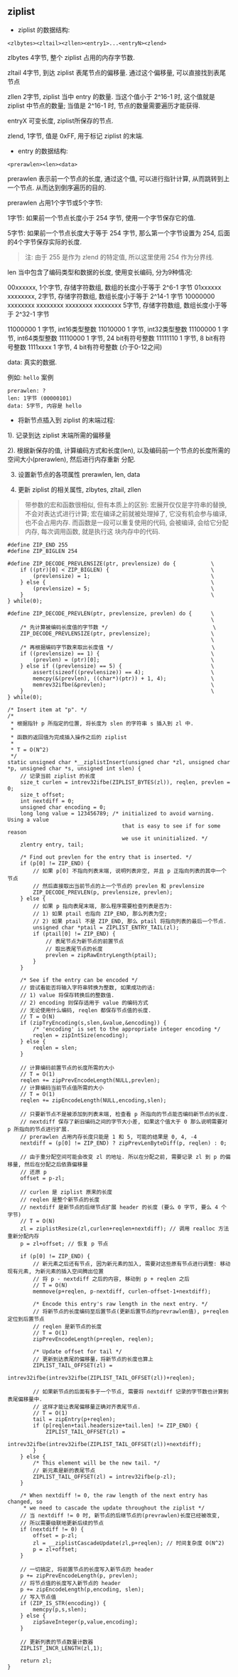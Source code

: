 ## ziplist

- ziplist 的数据结构:

```
<zlbytes><zltail><zllen><entry1>...<entryN><zlend>
```

zlbytes 4字节, 整个 ziplist 占用的内存字节数.

zltail 4字节, 到达 ziplist 表尾节点的偏移量. 通过这个偏移量, 可以直接找到表尾节点

zllen  2字节, ziplist 当中 entry 的数量. 当这个值小于 2^16-1 时, 这个值就是 ziplist 中节点的数量; 当值是 2^16-1
时, 节点的数量需要遍历才能获得.

entryX 可变长度, ziplist所保存的节点. 

zlend, 1字节, 值是 0xFF, 用于标记 ziplist 的末端.


- entry 的数据结构:

```
<prerawlen><len><data>
```

prerawlen 表示前一个节点的长度, 通过这个值, 可以进行指针计算, 从而跳转到上一个节点. 从而达到倒序遍历的目的.

prerawlen 占用1个字节或5个字节:

1字节: 如果前一个节点长度小于 254 字节, 使用一个字节保存它的值.

5字节: 如果前一个节点长度大于等于 254 字节, 那么第一个字节设置为 254, 后面的4个字节保存实际的长度. 

> 注: 由于 255 是作为 zlend 的特定值, 所以这里使用 254 作为分界线.

len 当中包含了编码类型和数据的长度, 使用变长编码, 分为9种情况:

00xxxxxx, 1个字节, 存储字符数组, 数组的长度小于等于 2^6-1 字节
01xxxxxx xxxxxxxx, 2字节, 存储字符数组, 数组长度小于等于 2^14-1 字节
10000000 xxxxxxxx xxxxxxxx xxxxxxxx xxxxxxxx 5字节, 存储字符数组, 数组长度小于等于 2^32-1 字节

11000000 1 字节, int16类型整数
11010000 1 字节, int32类型整数
11100000 1 字节, int64类型整数
11110000 1 字节, 24 bit有符号整数
11111110 1 字节, 8 bit有符号整数
1111xxxx 1 字节, 4 bit有符号整数 (介于0-12之间)


data: 真实的数据.

例如: `hello` 案例

```
prerawlen: ?
len: 1字节 (00000101)
data: 5字节, 内容是 hello 
```


- 将新节点插入到 ziplist 的末端过程:

1). 记录到达 ziplist 末端所需的偏移量

2). 根据新保存的值, 计算编码方式和长度(len), 以及编码前一个节点的长度所需的空间大小(prerawlen), 然后进行内存重新
分配.

3) 设置新节点的各项属性 prerawlen, len, data

4) 更新 ziplist 的相关属性, zlbytes, zltail, zllen


> 带参数的宏和函数很相似, 但有本质上的区别: 宏展开仅仅是字符串的替换, 不会对表达式进行计算; 宏在编译之前就被处理掉了, 
它没有机会参与编译, 也不会占用内存. 而函数是一段可以重复使用的代码, 会被编译, 会给它分配内存, 每次调用函数, 就是执行这
块内存中的代码.

```cgo
#define ZIP_END 255
#define ZIP_BIGLEN 254

#define ZIP_DECODE_PREVLENSIZE(ptr, prevlensize) do {           \
    if ((ptr)[0] < ZIP_BIGLEN) {                                \
        (prevlensize) = 1;                                      \
    } else {                                                    \
        (prevlensize) = 5;                                      \
    }                                                           \
} while(0);

#define ZIP_DECODE_PREVLEN(ptr, prevlensize, prevlen) do {      \
                                                                \
    /* 先计算被编码长度值的字节数 */                                 \
    ZIP_DECODE_PREVLENSIZE(ptr, prevlensize);                   \
                                                                \
    /* 再根据编码字节数来取出长度值 */                               \
    if ((prevlensize) == 1) {                                   \
        (prevlen) = (ptr)[0];                                   \
    } else if ((prevlensize) == 5) {                            \
        assert(sizeof((prevlensize)) == 4);                     \
        memcpy(&(prevlen), ((char*)(ptr)) + 1, 4);              \
        memrev32ifbe(&prevlen);                                 \
    }                                                           \
} while(0);

/* Insert item at "p". */
/*
 * 根据指针 p 所指定的位置, 将长度为 slen 的字符串 s 插入到 zl 中.
 *
 * 函数的返回值为完成插入操作之后的 ziplist
 *
 * T = O(N^2)
 */
static unsigned char *__ziplistInsert(unsigned char *zl, unsigned char *p, unsigned char *s, unsigned int slen) {
    // 记录当前 ziplist 的长度
    size_t curlen = intrev32ifbe(ZIPLIST_BYTES(zl)), reqlen, prevlen = 0;
    size_t offset;
    int nextdiff = 0;
    unsigned char encoding = 0;
    long long value = 123456789; /* initialized to avoid warning. Using a value
                                    that is easy to see if for some reason
                                    we use it uninitialized. */
    zlentry entry, tail;

    /* Find out prevlen for the entry that is inserted. */
    if (p[0] != ZIP_END) {
        // 如果 p[0] 不指向列表末端, 说明列表非空, 并且 p 正指向列表的其中一个节点
        // 然后直接取出当前节点的上一个节点的 prevlen 和 prevlensize
        ZIP_DECODE_PREVLEN(p, prevlensize, prevlen);
    } else {
        // 如果 p 指向表尾末端, 那么程序需要检查列表是否为:
        // 1) 如果 ptail 也指向 ZIP_END, 那么列表为空;
        // 2) 如果 ptail 不是 ZIP_END, 那么 ptail 将指向列表的最后一个节点.
        unsigned char *ptail = ZIPLIST_ENTRY_TAIL(zl);
        if (ptail[0] != ZIP_END) {
            // 表尾节点为新节点的前置节点
            // 取出表尾节点的长度
            prevlen = zipRawEntryLength(ptail);
        }
    }

    /* See if the entry can be encoded */
    // 尝试看能否将输入字符串转换为整数, 如果成功的话:
    // 1) value 将保存转换后的整数值. 
    // 2) encoding 则保存适用于 value 的编码方式
    // 无论使用什么编码, reqlen 都保存节点值的长度.
    // T = O(N)
    if (zipTryEncoding(s,slen,&value,&encoding)) {
        /* 'encoding' is set to the appropriate integer encoding */
        reqlen = zipIntSize(encoding);
    } else {
        reqlen = slen;
    }
    
    // 计算编码前置节点的长度所需的大小
    // T = O(1)
    reqlen += zipPrevEncodeLength(NULL,prevlen);
    // 计算编码当前节点值所需的大小
    // T = O(1)
    reqlen += zipEncodeLength(NULL,encoding,slen);

    // 只要新节点不是被添加到列表末端, 检查看 p 所指向的节点能否编码新节点的长度.
    // nextdiff 保存了新旧编码之间的字节大小差, 如果这个值大于 0 那么说明需要对 p 所指向的节点进行扩展.
    // prerawlen 占用内存长度只能是 1 和 5, 可能的结果是 0, 4, -4
    nextdiff = (p[0] != ZIP_END) ? zipPrevLenByteDiff(p, reqlen) : 0;

    // 由于重分配空间可能会改变 zl 的地址. 所以在分配之前, 需要记录 zl 到 p 的偏移量, 然后在分配之后依靠偏移量
    // 还原 p 
    offset = p-zl;
    
    // curlen 是 ziplist 原来的长度
    // reqlen 是整个新节点的长度
    // nextdiff 是新节点的后继节点扩展 header 的长度 (要么 0 字节, 要么 4 个字节)
    // T = O(N)
    zl = ziplistResize(zl,curlen+reqlen+nextdiff); // 调用 realloc 方法重新分配内存
    p = zl+offset; // 恢复 p 节点

    if (p[0] != ZIP_END) {
        // 新元素之后还有节点, 因为新元素的加入, 需要对这些原有节点进行调整: 移动现有元素, 为新元素的插入空间腾出位置
        // 将 p - nextdiff 之后的内容, 移动到 p + reqlen 之后
        // T = O(N)
        memmove(p+reqlen, p-nextdiff, curlen-offset-1+nextdiff);

        /* Encode this entry's raw length in the next entry. */
        // 将新节点的长度编码至后置节点(更新后置节点的prevrawlen值), p+reqlen 定位到后置节点
        // reqlen 是新节点的长度
        // T = O(1)
        zipPrevEncodeLength(p+reqlen, reqlen);

        /* Update offset for tail */
        // 更新到达表尾的偏移量，将新节点的长度也算上
        ZIPLIST_TAIL_OFFSET(zl) =
            intrev32ifbe(intrev32ifbe(ZIPLIST_TAIL_OFFSET(zl))+reqlen);

        // 如果新节点的后面有多于一个节点, 需要将 nextdiff 记录的字节数也计算到表尾偏移量中.
        // 这样才能让表尾偏移量正确对齐表尾节点.
        // T = O(1)
        tail = zipEntry(p+reqlen);
        if (p[reqlen+tail.headersize+tail.len] != ZIP_END) {
            ZIPLIST_TAIL_OFFSET(zl) =
                intrev32ifbe(intrev32ifbe(ZIPLIST_TAIL_OFFSET(zl))+nextdiff);
        }
    } else {
        /* This element will be the new tail. */
        // 新元素是新的表尾节点
        ZIPLIST_TAIL_OFFSET(zl) = intrev32ifbe(p-zl);
    }

    /* When nextdiff != 0, the raw length of the next entry has changed, so
     * we need to cascade the update throughout the ziplist */
    // 当 nextdiff != 0 时, 新节点的后继节点的(prevrawlen)长度已经被改变, 
    // 所以需要级联地更新后续的节点
    if (nextdiff != 0) {
        offset = p-zl;
        zl = __ziplistCascadeUpdate(zl,p+reqlen); // 时间复杂度 O(N^2)
        p = zl+offset;
    }

    // 一切搞定, 将前置节点的长度写入新节点的 header
    p += zipPrevEncodeLength(p, prevlen);
    // 将节点值的长度写入新节点的 header
    p += zipEncodeLength(p,encoding, slen);
    // 写入节点值
    if (ZIP_IS_STR(encoding)) {
        memcpy(p,s,slen);
    } else {
        zipSaveInteger(p,value,encoding);
    }

    // 更新列表的节点数量计数器
    ZIPLIST_INCR_LENGTH(zl,1);

    return zl;
}
```

